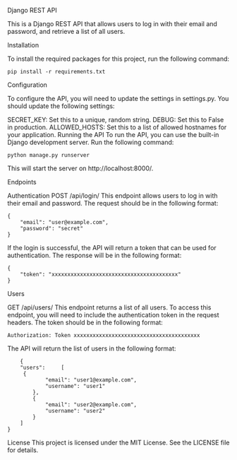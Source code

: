 Django REST API

This is a Django REST API that allows users to log in with their email and password, and retrieve a list of all users.

Installation

To install the required packages for this project, run the following command:

    pip install -r requirements.txt

Configuration

To configure the API, you will need to update the settings in settings.py. You should update the following settings:

SECRET_KEY: Set this to a unique, random string.
DEBUG: Set this to False in production.
ALLOWED_HOSTS: Set this to a list of allowed hostnames for your application.
Running the API
To run the API, you can use the built-in Django development server. Run the following command:


    python manage.py runserver
 
This will start the server on http://localhost:8000/.

Endpoints

Authentication
POST /api/login/
This endpoint allows users to log in with their email and password. The request should be in the following format:
    
    {
        "email": "user@example.com",
        "password": "secret"
    }
  

If the login is successful, the API will return a token that can be used for authentication. The response will be in the following format:

    {
        "token": "xxxxxxxxxxxxxxxxxxxxxxxxxxxxxxxxxxxxxxxx"
    }
    

Users

GET /api/users/
This endpoint returns a list of all users. To access this endpoint, you will need to include the authentication token in the request headers. The token should be in the following format:

    Authorization: Token xxxxxxxxxxxxxxxxxxxxxxxxxxxxxxxxxxxxxxxx

The API will return the list of users in the following format:


        {
        "users":     [
         {
                "email": "user1@example.com",
                "username": "user1"
            },
            {
                "email": "user2@example.com",
                "username": "user2"
            }
        ]
    }


License
This project is licensed under the MIT License. See the LICENSE file for details.
















